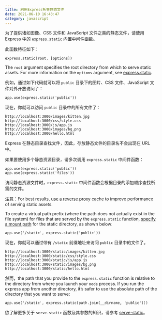 ```yaml
---
title: 利用Express托管静态文件
date: 2021-06-10 16:43:47
category: javascript
---
```

为了提供诸如图像、CSS 文件和 JavaScript 文件之类的静态文件，请使用 Express 中的 `express.static` 内置中间件函数。

此函数特征如下：

```
express.static(root, [options])

```

The `root` argument specifies the root directory from which to serve static assets. For more information on the `options` argument, see [express.static](https://www.expressjs.com.cn/4x/api.html#express.static).

例如，通过如下代码就可以将 `public` 目录下的图片、CSS 文件、JavaScript 文件对外开放访问了：

```
app.use(express.static('public'))

```

现在，你就可以访问 `public` 目录中的所有文件了：

```
http://localhost:3000/images/kitten.jpg
http://localhost:3000/css/style.css
http://localhost:3000/js/app.js
http://localhost:3000/images/bg.png
http://localhost:3000/hello.html

```

Express 在静态目录查找文件，因此，存放静态文件的目录名不会出现在 URL 中。

如果要使用多个静态资源目录，请多次调用 `express.static` 中间件函数：

```
app.use(express.static('public'))
app.use(express.static('files'))

```

访问静态资源文件时，`express.static` 中间件函数会根据目录的添加顺序查找所需的文件。

注意：For best results, [use a reverse proxy](https://www.expressjs.com.cn/en/advanced/best-practice-performance.html#use-a-reverse-proxy) cache to improve performance of serving static assets.

To create a virtual path prefix (where the path does not actually exist in the file system) for files that are served by the `express.static` function, [specify a mount path](https://www.expressjs.com.cn/4x/api.html#app.use) for the static directory, as shown below:

```
app.use('/static', express.static('public'))

```

现在，你就可以通过带有 `/static` 前缀地址来访问 `public` 目录中的文件了。

```
http://localhost:3000/static/images/kitten.jpg
http://localhost:3000/static/css/style.css
http://localhost:3000/static/js/app.js
http://localhost:3000/static/images/bg.png
http://localhost:3000/static/hello.html

```

然而，the path that you provide to the `express.static` function is relative to the directory from where you launch your `node` process. If you run the express app from another directory, it’s safer to use the absolute path of the directory that you want to serve:

```
app.use('/static', express.static(path.join(__dirname, 'public')))

```

欲了解更多关于 `serve-static` 函数及其参数的知识，请参考 [serve-static](https://www.expressjs.com.cn/resources/middleware/serve-static.html)。
